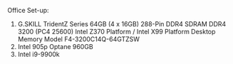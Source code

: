 Office Set-up:
1. G.SKILL TridentZ Series 64GB (4 x 16GB) 288-Pin DDR4 SDRAM DDR4 3200 (PC4 25600) Intel Z370 Platform / Intel X99 Platform Desktop Memory Model F4-3200C14Q-64GTZSW
2. Intel 905p Optane 960GB
3. Intel i9-9900k
